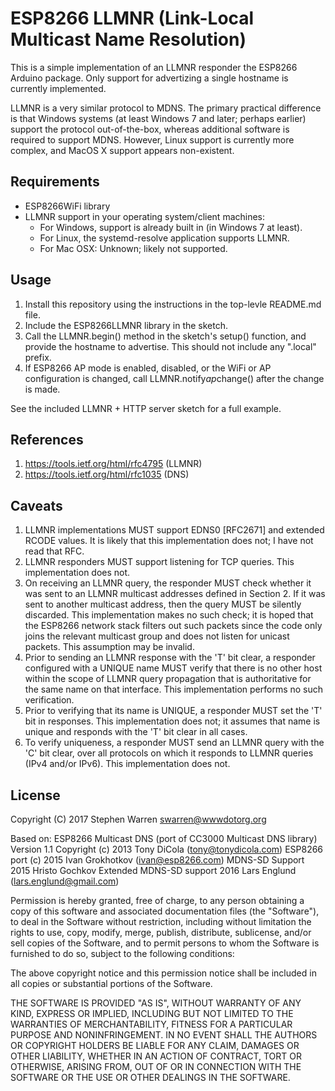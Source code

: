 ESP8266 LLMNR (Link-Local Multicast Name Resolution)
====================================================

This is a simple implementation of an LLMNR responder the ESP8266 Arduino
package. Only support for advertizing a single hostname is currently
implemented.

LLMNR is a very similar protocol to MDNS. The primary practical difference is
that Windows systems (at least Windows 7 and later; perhaps earlier) support
the protocol out-of-the-box, whereas additional software is required to support
MDNS. However, Linux support is currently more complex, and MacOS X support
appears non-existent.

Requirements
------------
- ESP8266WiFi library
- LLMNR support in your operating system/client machines:
  - For Windows, support is already built in (in Windows 7 at least).
  - For Linux, the systemd-resolve application supports LLMNR.
  - For Mac OSX: Unknown; likely not supported.

Usage
-----
1. Install this repository using the instructions in the top-levle README.md
   file.
2. Include the ESP8266LLMNR library in the sketch.
3. Call the LLMNR.begin() method in the sketch's setup() function, and provide
   the hostname to advertise. This should not include any ".local" prefix.
4. If ESP8266 AP mode is enabled, disabled, or the WiFi or AP configuration is
   changed, call LLMNR.notify*ap*change() after the change is made.

See the included LLMNR + HTTP server sketch for a full example.

References
----------
1. https://tools.ietf.org/html/rfc4795 (LLMNR)
2. https://tools.ietf.org/html/rfc1035 (DNS)

Caveats
-------
1. LLMNR implementations MUST support EDNS0 [RFC2671] and extended RCODE
   values. It is likely that this implementation does not; I have not read
   that RFC.
2. LLMNR responders MUST support listening for TCP queries. This implementation
   does not.
3. On receiving an LLMNR query, the responder MUST check whether it was sent to
   an LLMNR multicast addresses defined in Section 2. If it was sent to another
   multicast address, then the query MUST be silently discarded. This
   implementation makes no such check; it is hoped that the ESP8266 network
   stack filters out such packets since the code only joins the relevant
   multicast group and does not listen for unicast packets. This assumption may
   be invalid.
4. Prior to sending an LLMNR response with the 'T' bit clear, a responder
   configured with a UNIQUE name MUST verify that there is no other host within
   the scope of LLMNR query propagation that is authoritative for the same name
   on that interface. This implementation performs no such verification.
5. Prior to verifying that its name is UNIQUE, a responder MUST set the 'T' bit
   in responses. This implementation does not; it assumes that name is unique
   and responds with the 'T' bit clear in all cases.
6. To verify uniqueness, a responder MUST send an LLMNR query with the 'C' bit
   clear, over all protocols on which it responds to LLMNR queries (IPv4 and/or
   IPv6). This implementation does not.

License
-------
Copyright (C) 2017 Stephen Warren <swarren@wwwdotorg.org>

Based on:
ESP8266 Multicast DNS (port of CC3000 Multicast DNS library)
Version 1.1
Copyright (c) 2013 Tony DiCola (tony@tonydicola.com)
ESP8266 port (c) 2015 Ivan Grokhotkov (ivan@esp8266.com)
MDNS-SD Support 2015 Hristo Gochkov
Extended MDNS-SD support 2016 Lars Englund (lars.englund@gmail.com)

Permission is hereby granted, free of charge, to any person obtaining a copy
of this software and associated documentation files (the "Software"), to deal
in the Software without restriction, including without limitation the rights
to use, copy, modify, merge, publish, distribute, sublicense, and/or sell
copies of the Software, and to permit persons to whom the Software is
furnished to do so, subject to the following conditions:

The above copyright notice and this permission notice shall be included in
all copies or substantial portions of the Software.

THE SOFTWARE IS PROVIDED "AS IS", WITHOUT WARRANTY OF ANY KIND, EXPRESS OR
IMPLIED, INCLUDING BUT NOT LIMITED TO THE WARRANTIES OF MERCHANTABILITY,
FITNESS FOR A PARTICULAR PURPOSE AND NONINFRINGEMENT. IN NO EVENT SHALL THE
AUTHORS OR COPYRIGHT HOLDERS BE LIABLE FOR ANY CLAIM, DAMAGES OR OTHER
LIABILITY, WHETHER IN AN ACTION OF CONTRACT, TORT OR OTHERWISE, ARISING FROM,
OUT OF OR IN CONNECTION WITH THE SOFTWARE OR THE USE OR OTHER DEALINGS IN
THE SOFTWARE.
